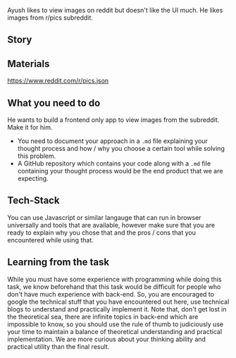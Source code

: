 Ayush likes to view images on reddit but doesn't like the UI much. He likes images from r/pics subreddit. 
## Story

## Materials
https://www.reddit.com/r/pics.json

## What you need to do
He wants to build a frontend only app to view images from the subreddit. Make it for him.

* You need to document your approach in a `.md` file explaining your thought process and how / why you choose a certain tool while solving this problem.
* A GitHub repository which contains your code  along with a `.md` file containing your thought process would be the end product that we are expecting.


## Tech-Stack

You can use Javascript or similar langauge that can run in browser universally and tools that are available, however make sure that you are ready to explain why you chose that and the pros / cons that you encountered while using that.


## Learning from the task

While you must have some experience with programming while doing this task, we know beforehand that this task would be difficult for people who don't have much experience with back-end. So, you are encouraged to google the technical stuff that you have encountered out here, use technical blogs to understand and practically implement it. Note that, don't get lost in the theoretical sea, there are infinite topics in back-end which are impossible to know, so you should use the rule of thumb to judiciously use your time to maintain a balance of theoretical understanding and practical implementation. We are more curious about your thinking ability and practical utility than the final result.
